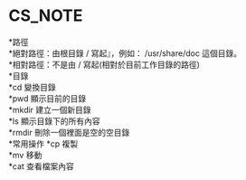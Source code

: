 # CS_NOTE
*路徑  
  *絕對路徑：由根目錄 / 寫起』，例如： /usr/share/doc 這個目錄。  
  *相對路徑：不是由 / 寫起(相對於目前工作目錄的路徑)  
*目錄  
  *cd 變換目錄    
  *pwd 顯示目前的目錄   
  *mkdir 建立一個新目錄   
  *ls 顯示目錄下的所有內容   
  *rmdir 刪除一個裡面是空的空目錄   
*常用操作
  *cp 複製  
  *mv 移動   
  *cat 查看檔案內容  
